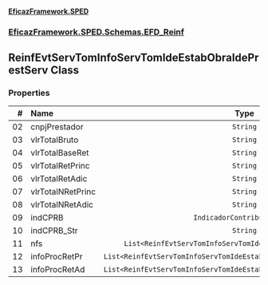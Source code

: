 #### [EficazFramework.SPED](EficazFrameworkSPED.md 'EficazFramework SPED')
### [EficazFramework.SPED.Schemas.EFD_Reinf](EficazFramework.SPED.Schemas.EFD_Reinf.md 'EficazFramework.SPED.Schemas.EFD_Reinf')

## ReinfEvtServTomInfoServTomIdeEstabObraIdePrestServ Class
### Properties

| # | Name | Type | |
| ---: | :--- | :---: | :--- |
| 02 | cnpjPrestador | `String` |  |
| 03 | vlrTotalBruto | `String` |  |
| 04 | vlrTotalBaseRet | `String` |  |
| 05 | vlrTotalRetPrinc | `String` |  |
| 06 | vlrTotalRetAdic | `String` |  |
| 07 | vlrTotalNRetPrinc | `String` |  |
| 08 | vlrTotalNRetAdic | `String` |  |
| 09 | indCPRB | `IndicadorContribuinteCPRB` |  |
| 10 | indCPRB_Str | `String` |  |
| 11 | nfs | `List<ReinfEvtServTomInfoServTomIdeEstabObraIdePrestServNfs>` |  |
| 12 | infoProcRetPr | `List<ReinfEvtServTomInfoServTomIdeEstabObraIdePrestServInfoProcRetPr>` |  |
| 13 | infoProcRetAd | `List<ReinfEvtServTomInfoServTomIdeEstabObraIdePrestServInfoProcRetAd>` |  |
